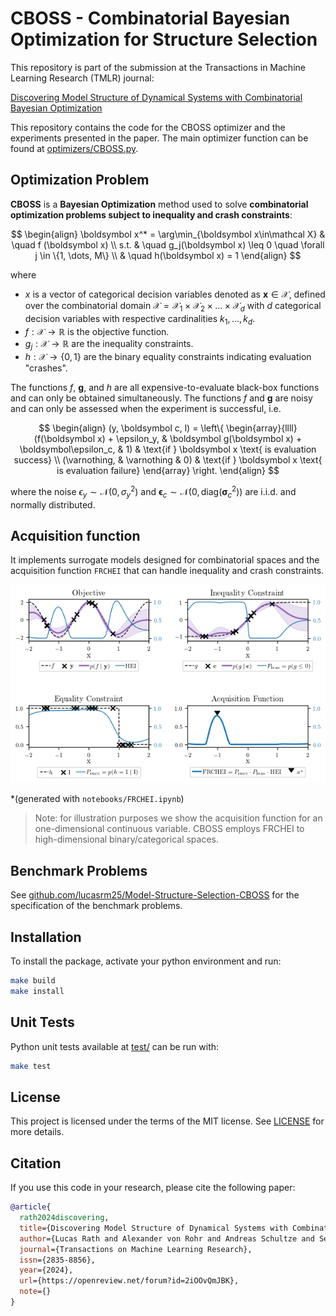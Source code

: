 # CBOSS - Combinatorial Bayesian Optimization for Structure Selection

This repository is part of the submission at the Transactions in Machine Learning Research (TMLR) journal:

[Discovering Model Structure of Dynamical Systems with Combinatorial Bayesian Optimization](https://openreview.net/forum?id=2iOOvQmJBK)

This repository contains the code for the CBOSS optimizer and the experiments presented in the paper.
The main optimizer function can be found at [optimizers/CBOSS.py](optimizers/CBOSS.py).


## Optimization Problem

**CBOSS** is a **Bayesian Optimization** method used to solve **combinatorial optimization problems subject to inequality and crash constraints**:

$$
\begin{align}
    \boldsymbol x^* = \arg\min_{\boldsymbol x\in\mathcal X} & \quad f (\boldsymbol x) 
    \\
    s.t. & \quad g_j(\boldsymbol x) \leq 0 \quad  \forall j \in \{1, \dots, M\} \\
         & \quad h(\boldsymbol x) = 1
\end{align}
$$

where 
- $x$ is a vector of categorical decision variables denoted as $\boldsymbol x \in \mathcal X$, defined over the combinatorial domain $\mathcal X = \mathcal X_1 \times \mathcal X_2 \times\dots \times \mathcal X_d$ with $d$ categorical decision variables with respective cardinalities $k_1, \dots, k_d$.
- $f: \mathcal X \to \mathbb R$ is the objective function.
- $g_j: \mathcal X \to \mathbb R$ are the inequality constraints.
- $h: \mathcal X \to \{0,1\}$ are the binary equality constraints indicating evaluation "crashes".


The functions $f$, $\boldsymbol g$, and $h$ are all expensive-to-evaluate black-box functions and can only be obtained simultaneously. The functions $f$ and $\boldsymbol g$ are noisy and can only be assessed when the experiment is successful, i.e.

$$
\begin{align}
    (y, \boldsymbol c, l) = \left\{
    \begin{array}{llll}
            (f(\boldsymbol x) + \epsilon_y, & \boldsymbol g(\boldsymbol x) + \boldsymbol\epsilon_c, & 1) & \text{if } \boldsymbol x \text{ is evaluation success} \\
            (\varnothing, & \varnothing & 0) & \text{if } \boldsymbol x \text{ is evaluation failure}
    \end{array}
    \right.
\end{align}
$$

where the noise $\epsilon_y \sim \mathcal{N}(0, \sigma_y^2)$ and $\boldsymbol \epsilon_c \sim \mathcal{N}(0, \text{diag}(\boldsymbol\sigma_{c}^2))$
are i.i.d. and normally distributed.


## Acquisition function

It implements surrogate models designed for combinatorial spaces and the acquisition function `FRCHEI` that can handle inequality and crash constraints.

![notebooks/images/FRCHEI.png](notebooks/images/FRCHEI.png)

*(generated with `notebooks/FRCHEI.ipynb`)

> Note: for illustration purposes we show the acquisition function for an one-dimensional continuous variable. CBOSS employs FRCHEI to high-dimensional binary/categorical spaces.


## Benchmark Problems

See [github.com/lucasrm25/Model-Structure-Selection-CBOSS](https://github.com/lucasrm25/Model-Structure-Selection-CBOSS) for the specification of the benchmark problems.


## Installation

To install the package, activate your python environment and run:

```sh
make build
make install
```

## Unit Tests

Python unit tests available at [test/](test) can be run with:
```sh
make test
```


## License

This project is licensed under the terms of the MIT license. See [LICENSE](LICENSE) for more details.

## Citation

If you use this code in your research, please cite the following paper:

```bibtex
@article{
  rath2024discovering,
  title={Discovering Model Structure of Dynamical Systems with Combinatorial Bayesian Optimization},
  author={Lucas Rath and Alexander von Rohr and Andreas Schultze and Sebastian Trimpe and Burkhard Corves},
  journal={Transactions on Machine Learning Research},
  issn={2835-8856},
  year={2024},
  url={https://openreview.net/forum?id=2iOOvQmJBK},
  note={}
}
```